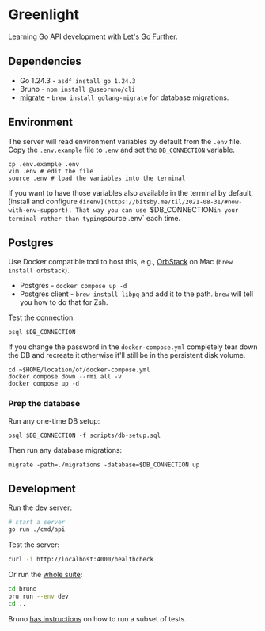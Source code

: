 # Greenlight

Learning Go API development with [Let's Go Further](https://lets-go-further.alexedwards.net).

## Dependencies

* Go 1.24.3 - `asdf install go 1.24.3`
* Bruno - `npm install @usebruno/cli`
* [migrate](https://github.com/golang-migrate/migrate) - `brew install golang-migrate` for database migrations.

## Environment

The server will read environment variables by default from the `.env` file.
Copy the `.env.example` file to `.env` and set the `DB_CONNECTION` variable.

```shell
cp .env.example .env
vim .env # edit the file
source .env # load the variables into the terminal
```

If you want to have those variables also available in the terminal by default, [install and configure `direnv](https://bitsby.me/til/2021-08-31/#now-with-env-support).
That way you can use `$DB_CONNECTION` in your terminal rather than typing `source .env` each time.

## Postgres

Use Docker compatible tool to host this, e.g., [OrbStack](https://orbstack.dev/) on Mac (`brew install orbstack`).

* Postgres - `docker compose up -d`
* Postgres client - `brew install libpq` and add it to the path. `brew` will tell you how to do that for Zsh.

Test the connection:

```shell
psql $DB_CONNECTION
```

If you change the password in the `docker-compose.yml` completely tear down the DB and recreate it otherwise it'll still be in the persistent disk volume.

```shell
cd ~$HOME/location/of/docker-compose.yml
docker compose down --rmi all -v
docker compose up -d
```

### Prep the database

Run any one-time DB setup:

```shell
psql $DB_CONNECTION -f scripts/db-setup.sql
```

Then run any database migrations:

```shell
migrate -path=./migrations -database=$DB_CONNECTION up
```

## Development

Run the dev server:

```sh
# start a server
go run ./cmd/api
```

Test the server:

```sh
curl -i http://localhost:4000/healthcheck
```

Or run the [whole suite]():

  ``` sh
  cd bruno
  bru run --env dev
  cd ..
  ```

Bruno [has instructions](https://docs.usebruno.com/bru-cli/commandOptions) on how to run a subset of tests.
